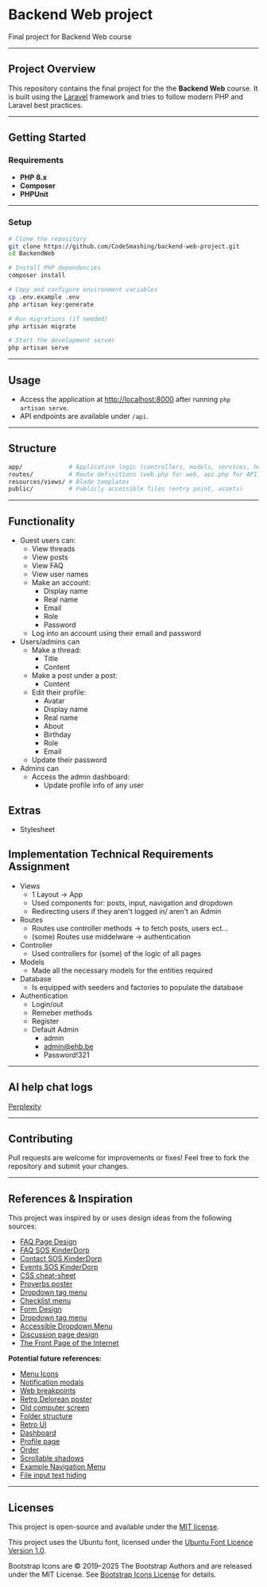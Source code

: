 # Backend Web project

Final project for Backend Web course

___

## Project Overview

This repository contains the final project for the the **Backend Web** course.
It is built using the [Laravel](https://laravel.com/) framework and tries to follow modern PHP and Laravel best practices.

___

## Getting Started

### Requirements

- **PHP 8.x**
- **Composer**
- **PHPUnit**

___

### Setup

```bash
# Clone the repository
git clone https://github.com/CodeSmashing/backend-web-project.git
cd BackendWeb

# Install PHP dependencies
composer install

# Copy and configure environment variables
cp .env.example .env
php artisan key:generate

# Run migrations (if needed)
php artisan migrate

# Start the development server
php artisan serve
```

___

## Usage

- Access the application at [http://localhost:8000](http://localhost:8000) after running `php artisan serve`.
- API endpoints are available under `/api`.

___

## Structure

```bash
app/             # Application logic (controllers, models, services, helpers)
routes/          # Route definitions (web.php for web, api.php for API)
resources/views/ # Blade templates
public/          # Publicly accessible files (entry point, assets)
```

___

## Functionality

- Guest users can:
  - View threads
  - View posts
  - View FAQ
  - View user names
  - Make an account:
    - Display name
    - Real name
    - Email
    - Role
    - Password
  - Log into an account using their email and password
- Users/admins can
  - Make a thread:
    - Title
    - Content
  - Make a post under a post:
    - Content
  - Edit their profile:
    - Avatar
    - Display name
    - Real name
    - About
    - Birthday
    - Role
    - Email
  - Update their password
- Admins can
  - Access the admin dashboard:
    - Update profile info of any user

## Extras

- Stylesheet

## Implementation Technical Requirements Assignment

- Views
  - 1 Layout -> App
  - Used components for: posts, input, navigation and dropdown
  - Redirecting users if they aren't logged in/ aren't an Admin
- Routes
  - Routes use controller methods -> to fetch posts, users ect...
  - (some) Routes use middelware -> authentication
- Controller
  - Used controllers for (some) of the logic of all pages
- Models
  - Made all the necessary models for the entities required
- Database
  - Is equipped with seeders and factories to populate the database
- Authentication
  - Login/out
  - Remeber methods
  - Register
  - Default Admin
    - admin
    - <admin@ehb.be>
    - Password!321

___

## AI help chat logs

[Perplexity](https://www.perplexity.ai/search/for-a-dynamic-website-made-usi-3mMlBPgmRZqcCzSKrIjCqg)

___

## Contributing

Pull requests are welcome for improvements or fixes!
Feel free to fork the repository and submit your changes.

___

## References & Inspiration

This project was inspired by or uses design ideas from the following sources:

- [FAQ Page Design](https://kayako.com/blog/faq-page-design/)
- [FAQ SOS KinderDorp](https://www.sos-kinderdorpen.be/nl/faq)
- [Contact SOS KinderDorp](https://www.sos-kinderdorpen.be/nl/contact)
- [Events SOS KinderDorp](https://www.sos-kinderdorpen.be/nl/events)
- [CSS cheat-sheet](https://uniformcss.com/cheatsheet/font-sizes/)
- [Proverbs poster](https://www.pinterest.com/pin/100627372920223271/)
- [Dropdown tag menu](https://www.pinterest.com/pin/48976714683519705/)
- [Checklist menu](https://www.pinterest.com/pin/10344274113968806/)
- [Form Design](https://www.pinterest.com/pin/469218854950540835/)
- [Dropdown tag menu](https://www.pinterest.com/pin/72902087702132797/)
- [Accessible Dropdown Menu](https://moderncss.dev/css-only-accessible-dropdown-navigation-menu/)
- [Discussion page design](https://www.pinterest.com/pin/315814992609508510/)
- [The Front Page of the Internet](https://www.reddit.com)

**Potential future references:**

- [Menu Icons](https://www.pinterest.com/pin/7740630605578941/)
- [Notification modals](https://www.pinterest.com/pin/2955556002052703/)
- [Web breakpoints](https://www.pinterest.com/pin/9570217952844458/)
- [Retro Delorean poster](https://www.pinterest.com/pin/18366310975667439/)
- [Old computer screen](https://www.pinterest.com/pin/16747829861254747/)
- [Folder structure](https://www.pinterest.com/pin/2674081024930099/)
- [Retro UI](https://www.pinterest.com/pin/26599454045213868/)
- [Dashboard](https://www.pinterest.com/pin/293859944456625197/)
- [Profile page](https://www.pinterest.com/pin/422986590023194671/)
- [Order](https://www.pinterest.com/pin/39688040459699603/)
- [Scrollable shadows](https://stackoverflow.com/questions/9333379/check-if-an-elements-content-is-overflowing)
- [Example Navigation Menu](https://www.w3.org/WAI/ARIA/apg/patterns/disclosure/examples/disclosure-navigation/)
- [File input text hiding](https://stackoverflow.com/a/7691323)

___

## Licenses

This project is open-source and available under the [MIT license](LICENSE).

This project uses the Ubuntu font, licensed under the [Ubuntu Font Licence Version 1.0](public/css/fonts/UFL.txt).

Bootstrap Icons are © 2019–2025 The Bootstrap Authors and are released under the MIT License.
See [Bootstrap Icons License](licenses/BOOTSTRAP-ICONS-LICENSE) for details.
